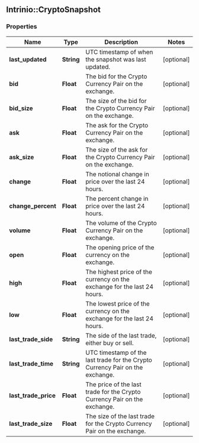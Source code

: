 ## Intrinio::CryptoSnapshot

### Properties
Name | Type | Description | Notes
------------ | ------------- | ------------- | -------------
**last_updated** | **String** | UTC timestamp of when the snapshot was last updated. | [optional] 
**bid** | **Float** | The bid for the Crypto Currency Pair on the exchange. | [optional] 
**bid_size** | **Float** | The size of the bid for the Crypto Currency Pair on the exchange. | [optional] 
**ask** | **Float** | The ask for the Crypto Currency Pair on the exchange. | [optional] 
**ask_size** | **Float** | The size of the ask for the Crypto Currency Pair on the exchange. | [optional] 
**change** | **Float** | The notional change in price over the last 24 hours. | [optional] 
**change_percent** | **Float** | The percent change in price over the last 24 hours. | [optional] 
**volume** | **Float** | The volume of the Crypto Currency Pair on the exchange. | [optional] 
**open** | **Float** | The opening price of the currency on the exchange. | [optional] 
**high** | **Float** | The highest price of the currency on the exchange for the last 24 hours. | [optional] 
**low** | **Float** | The lowest price of the currency on the exchange for the last 24 hours. | [optional] 
**last_trade_side** | **String** | The side of the last trade, either buy or sell. | [optional] 
**last_trade_time** | **String** | UTC timestamp of the last trade for the Crypto Currency Pair on the exchange. | [optional] 
**last_trade_price** | **Float** | The price of the last trade for the Crypto Currency Pair on the exchange. | [optional] 
**last_trade_size** | **Float** | The size of the last trade for the Crypto Currency Pair on the exchange. | [optional] 


